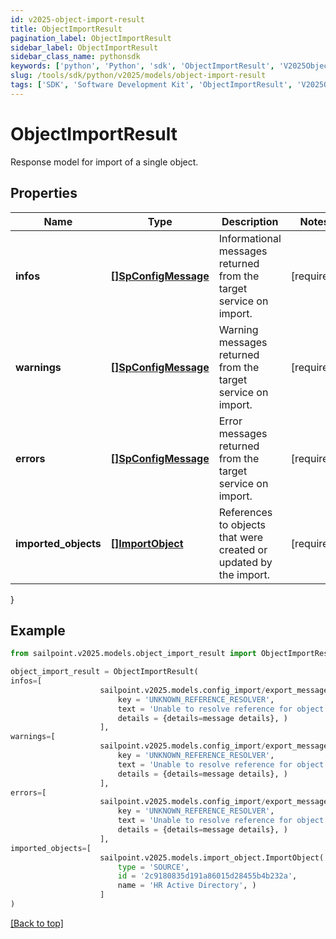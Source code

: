 ```yaml
---
id: v2025-object-import-result
title: ObjectImportResult
pagination_label: ObjectImportResult
sidebar_label: ObjectImportResult
sidebar_class_name: pythonsdk
keywords: ['python', 'Python', 'sdk', 'ObjectImportResult', 'V2025ObjectImportResult'] 
slug: /tools/sdk/python/v2025/models/object-import-result
tags: ['SDK', 'Software Development Kit', 'ObjectImportResult', 'V2025ObjectImportResult']
---
```


# ObjectImportResult

Response model for import of a single object.

## Properties

Name | Type | Description | Notes
------------ | ------------- | ------------- | -------------
**infos** | [**[]SpConfigMessage**](sp-config-message) | Informational messages returned from the target service on import. | [required]
**warnings** | [**[]SpConfigMessage**](sp-config-message) | Warning messages returned from the target service on import. | [required]
**errors** | [**[]SpConfigMessage**](sp-config-message) | Error messages returned from the target service on import. | [required]
**imported_objects** | [**[]ImportObject**](import-object) | References to objects that were created or updated by the import. | [required]
}

## Example

```python
from sailpoint.v2025.models.object_import_result import ObjectImportResult

object_import_result = ObjectImportResult(
infos=[
                    sailpoint.v2025.models.config_import/export_message.Config Import/Export Message(
                        key = 'UNKNOWN_REFERENCE_RESOLVER', 
                        text = 'Unable to resolve reference for object [type: IDENTITY, id: 2c91808c746e9c9601747d6507332ecz, name: random identity]', 
                        details = {details=message details}, )
                    ],
warnings=[
                    sailpoint.v2025.models.config_import/export_message.Config Import/Export Message(
                        key = 'UNKNOWN_REFERENCE_RESOLVER', 
                        text = 'Unable to resolve reference for object [type: IDENTITY, id: 2c91808c746e9c9601747d6507332ecz, name: random identity]', 
                        details = {details=message details}, )
                    ],
errors=[
                    sailpoint.v2025.models.config_import/export_message.Config Import/Export Message(
                        key = 'UNKNOWN_REFERENCE_RESOLVER', 
                        text = 'Unable to resolve reference for object [type: IDENTITY, id: 2c91808c746e9c9601747d6507332ecz, name: random identity]', 
                        details = {details=message details}, )
                    ],
imported_objects=[
                    sailpoint.v2025.models.import_object.ImportObject(
                        type = 'SOURCE', 
                        id = '2c9180835d191a86015d28455b4b232a', 
                        name = 'HR Active Directory', )
                    ]
)

```
[[Back to top]](#) 


